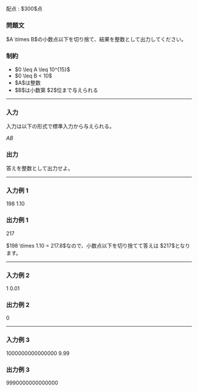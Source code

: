 
<div>

<span>

<span>

<p>
配点 : $300$点
</p>

<div>

<section>

### **問題文**

<p>
$A \times B$の小数点以下を切り捨て、結果を整数として出力してください。
</p>

</section>

</div>

<div>

<section>

### **制約**

<ul>

<li>
$0 \leq A \leq 10^{15}$
</li>

<li>
$0 \leq B < 10$
</li>

<li>
$A$は整数
</li>

<li>
$B$は小数第 $2$位まで与えられる
</li>

</ul>

</section>

</div>

---

<div>

<div>

<section>

### **入力**

<p>
入力は以下の形式で標準入力から与えられる。
</p>

<div>

$A$$B$
</div>

</section>

</div>

<div>

<section>

### **出力**

<p>
答えを整数として出力せよ。
</p>

</section>

</div>

</div>

---

<div>

<section>

### **入力例 1**

<div>

198 1.10

</div>

</section>

</div>

<div>

<section>

### **出力例 1**

<div>

217

</div>

<p>
$198 \times 1.10 = 217.8$なので、小数点以下を切り捨てて答えは $217$となります。
</p>

</section>

</div>

---

<div>

<section>

### **入力例 2**

<div>

1 0.01

</div>

</section>

</div>

<div>

<section>

### **出力例 2**

<div>

0

</div>

</section>

</div>

---

<div>

<section>

### **入力例 3**

<div>

1000000000000000 9.99

</div>

</section>

</div>

<div>

<section>

### **出力例 3**

<div>

9990000000000000

</div>

</section>

</div>

</span>

</span>

</div>
